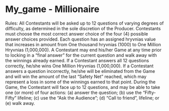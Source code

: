 # My_game - Millionaire
Rules:
All Contestants will be asked up to 12 questions of varying degrees of difficulty,
as determined in the sole discretion of the Producer.
Contestants must choose the most correct answer choice of the four (4)
possible answer choices provided. Each question has an assigned
hryvnias value that increases in amount from One thousand hryvnias (1000)
to One Million Hryvnias (1,000,000). A Contestant may end his/her Game
at any time prior to locking in a “final answer” for the current
question and walk away with the winnings already earned.
If a Contestant answers all 12 questions correctly, he/she wins
One Million Hryvnias (1,000,000). If a Contestant answers a question
incorrectly, he/she will be eliminated from the Game and will win the
amount of the last “Safety Net”  reached, which may represent a loss
in some of the winnings earned to that point.
During the Game, the Contestant will face up to 12 questions,
and may be able to take one (or more) of four actions:
(a) answer the question; (b) use the “Fifty-Fifty”
lifeline; (c) use the “Ask the Audience”; (d) “Call to friend”, lifeline;
or (e) walk away.




